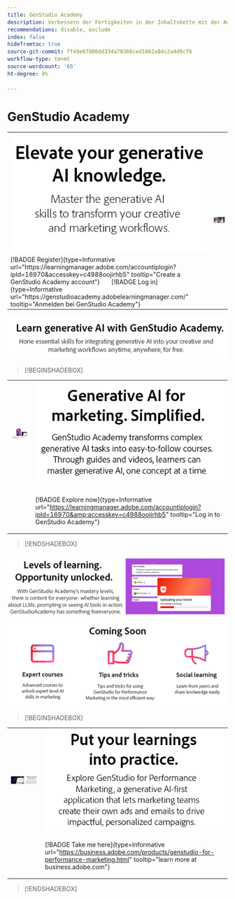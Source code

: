 ```yaml
---
title: GenStudio Academy
description: Verbessern der Fertigkeiten in der Inhaltskette mit der Adobe GenStudio Academy
recommendations: disable, exclude
index: false
hidefromtoc: true
source-git-commit: ff49e6f886dd334a70366ced1662a84c2a4d0cf6
workflow-type: tm+mt
source-wordcount: '65'
ht-degree: 0%

---
```


# GenStudio Academy

<table>

 <tr style="border: 0;">

   <td><img src="../assets/elevate-your-generative-ai.png"></td>

   <td rowspan="2"><img src="../assets/elevate-your-generative-ai-knowledge.png"></td>

 </tr>

 <tr>

   <td>[!BADGE Register]{type=Informative url="https://learningmanager.adobe.com/accountiplogin?ipId=16970&amp;accesskey=c4988oojirhb5" tooltip="Create a GenStudio Academy account"}       [!BADGE Log in]{type=Informative url="https://genstudioacademy.adobelearningmanager.com/" tooltip="Anmelden bei GenStudio Academy"}</td>

 </tr>

</table>


<img src="../assets/learn-generative-ai-with-genstudio.png">

>[!BEGINSHADEBOX]

<table>

 <tr style="border: 0;">

  <td><img src="../assets/generative-ai-for-marketing-simplified.png"></td>

  <td><img src="../assets/simplified.png"></td>

 </tr>

 <tr>

   <td>

   </td>

   <td>

   [!BADGE Explore now]{type=Informative url="https://learningmanager.adobe.com/accountiplogin?ipId=16970&amp;accesskey=c4988oojirhb5" tooltip="Log in to GenStudio Academy"}

   </td>

 </tr>

</table>

>[!ENDSHADEBOX]

<img src="../assets/levels-of-learning.png">

<img src="../assets/coming-soon.png">


>[!BEGINSHADEBOX]


<table>

 <tr style="border: 0;">

  <td><img src="../assets/put-your-learnings-into-practice.png"></td>

  <td><img src="../assets/put-your-learnings-into-practice-text.png"></td>

 </tr>

 <tr>

   <td>

   </td>

   <td>

   [!BADGE Take me here]{type=Informative url="https://business.adobe.com/products/genstudio-for-performance-marketing.html" tooltip="learn more at business.adobe.com"}

   </td>

 </tr>

</table>

>[!ENDSHADEBOX]

